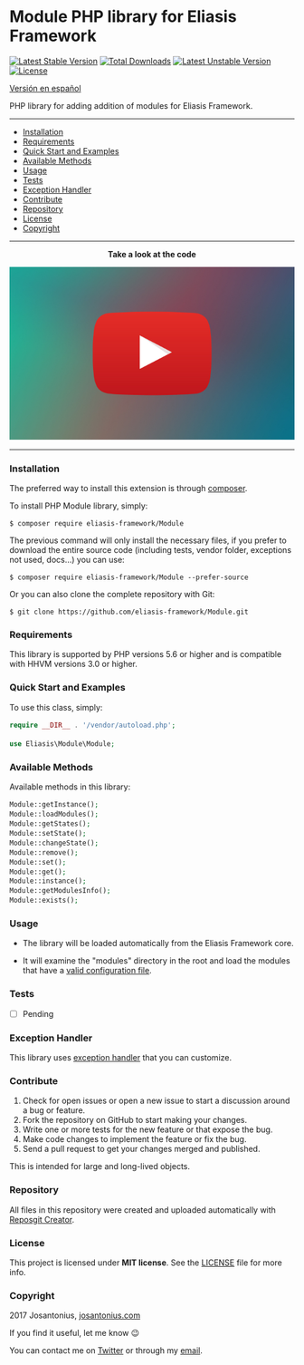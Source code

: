 # Module PHP library for Eliasis Framework

[![Latest Stable Version](https://poser.pugx.org/eliasis-framework/module/v/stable)](https://packagist.org/packages/eliasis-framework/module) [![Total Downloads](https://poser.pugx.org/eliasis-framework/module/downloads)](https://packagist.org/packages/eliasis-framework/module) [![Latest Unstable Version](https://poser.pugx.org/eliasis-framework/module/v/unstable)](https://packagist.org/packages/eliasis-framework/module) [![License](https://poser.pugx.org/eliasis-framework/module/license)](https://packagist.org/packages/eliasis-framework/module)

[Versión en español](README-ES.md)

PHP library for adding addition of modules for Eliasis Framework.

---

- [Installation](#installation)
- [Requirements](#requirements)
- [Quick Start and Examples](#quick-start-and-examples)
- [Available Methods](#available-methods)
- [Usage](#usage)
- [Tests](#tests)
- [Exception Handler](#exception-handler)
- [Contribute](#contribute)
- [Repository](#repository)
- [License](#license)
- [Copyright](#copyright)

---

<p align="center"><strong>Take a look at the code</strong></p>

<p align="center">
  <a href="https://youtu.be/ZKZsMehN3ls" title="Take a look at the code">
  	<img src="https://raw.githubusercontent.com/Josantonius/PHP-Algorithm/master/resources/youtube-thumbnail.jpg">
  </a>
</p>

---

### Installation

The preferred way to install this extension is through [composer](http://getcomposer.org/download/).

To install PHP Module library, simply:

    $ composer require eliasis-framework/Module

The previous command will only install the necessary files, if you prefer to download the entire source code (including tests, vendor folder, exceptions not used, docs...) you can use:

    $ composer require eliasis-framework/Module --prefer-source

Or you can also clone the complete repository with Git:

	$ git clone https://github.com/eliasis-framework/Module.git
	
### Requirements

This library is supported by PHP versions 5.6 or higher and is compatible with HHVM versions 3.0 or higher.

### Quick Start and Examples

To use this class, simply:

```php
require __DIR__ . '/vendor/autoload.php';

use Eliasis\Module\Module;
```

### Available Methods

Available methods in this library:

```php
Module::getInstance();
Module::loadModules();
Module::getStates();
Module::setState();
Module::changeState();
Module::remove();
Module::set();
Module::get();
Module::instance();
Module::getModulesInfo();
Module::exists();
```

### Usage

- The library will be loaded automatically from the Eliasis Framework core.
	
- It will examine the "modules" directory in the root and load the modules that have a [valid configuration file](https://github.com/Eliasis-Framework/Modules#create-module).
 
### Tests

- [ ] Pending

### Exception Handler

This library uses [exception handler](src/Exception) that you can customize.

### Contribute
1. Check for open issues or open a new issue to start a discussion around a bug or feature.
1. Fork the repository on GitHub to start making your changes.
1. Write one or more tests for the new feature or that expose the bug.
1. Make code changes to implement the feature or fix the bug.
1. Send a pull request to get your changes merged and published.

This is intended for large and long-lived objects.

### Repository

All files in this repository were created and uploaded automatically with [Reposgit Creator](https://github.com/Josantonius/BASH-Reposgit).

### License

This project is licensed under **MIT license**. See the [LICENSE](LICENSE) file for more info.

### Copyright

2017 Josantonius, [josantonius.com](https://josantonius.com/)

If you find it useful, let me know :wink:

You can contact me on [Twitter](https://twitter.com/Josantonius) or through my [email](mailto:hello@josantonius.com).